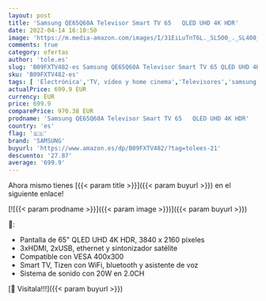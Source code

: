 ```yaml
---
layout: post
title: 'Samsung QE65Q60A Televisor Smart TV 65   QLED UHD 4K HDR'
date: 2022-04-14 16:10:50
image: 'https://m.media-amazon.com/images/I/31EiLuTnT6L._SL500_._SL400_.jpg'
comments: true
category: ofertas
author: 'tole.es'
slug: 'B09FXTV482-es Samsung QE65Q60A Televisor Smart TV 65 QLED UHD 4K HDR'
sku: 'B09FXTV482-es'
tags: [ 'Electrónica','TV, vídeo y home cinema','Televisores','samsung','smart','televisor','tv','🇪🇸', ]
actualPrice: 699.9 EUR
currency: EUR
price: 699.9
comparePrice: 970.38 EUR
prodname: 'Samsung QE65Q60A Televisor Smart TV 65   QLED UHD 4K HDR'
country: 'es'
flag: '🇪🇸'
brand: 'SAMSUNG'
buyurl: 'https://www.amazon.es/dp/B09FXTV482/?tag=tolees-21'
descuento: '27.87'
average: '699.9'
---
```


Ahora mismo tienes [{{< param title >}}]({{< param buyurl >}}) en el siguiente enlace!

[![{{< param prodname >}}]({{< param image >}})]({{< param buyurl >}})

🔎:

- Pantalla de 65" QLED UHD 4K HDR, 3840 x 2160 píxeles
- 3xHDMI, 2xUSB, ethernet y sintonizador satélite
- Compatible con VESA 400x300
- Smart TV, Tizen con WiFi, bluetooth y asistente de voz
- Sistema de sonido con 20W en 2.0CH

[🛒 Visítala!!!]({{< param buyurl >}})
